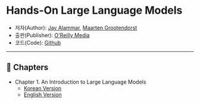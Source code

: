 # Hands-On Large Language Models

- 저자(Author): [Jay Alammar](https://jalammar.github.io/), [Maarten Grootendorst](https://www.maartengrootendorst.com/)  
- 출판(Publisher): [O'Reilly Media](https://www.oreilly.com/library/view/hands-on-large-language/9781098150952/)
- 코드(Code): [Github](https://github.com/HandsOnLLM/Hands-On-Large-Language-Models)

---

## 📖 Chapters

- Chapter 1. An Introduction to Large Language Models
  - [Korean Version](./ch01.md)  
  - [English Version](./ch01.en.md)